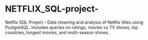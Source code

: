 # NETFLIX_SQL-project-
Netflix SQL Project – Data cleaning and analysis of Netflix titles using PostgreSQL. Includes queries on ratings, movies vs TV shows, top countries, longest movies, and multi-season shows.
